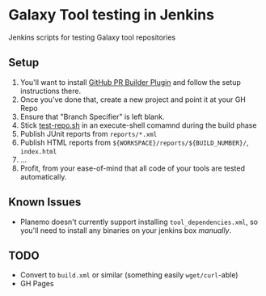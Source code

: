 # Galaxy Tool testing in Jenkins

Jenkins scripts for testing Galaxy tool repositories

## Setup

1. You'll want to install [GitHub PR Builder Plugin](https://wiki.jenkins-ci.org/display/JENKINS/GitHub+pull+request+builder+plugin) and follow the setup instructions there.
2. Once you've done that, create a new project and point it at your GH Repo
3. Ensure that "Branch Specifier" is left blank.
4. Stick [test-repo.sh](test-repo.sh) in an execute-shell comamnd during the build phase
5. Publish JUnit reports from `reports/*.xml`
6. Publish HTML reports from `${WORKSPACE}/reports/${BUILD_NUMBER}/`, `index.html`
7. ...
8. Profit, from your ease-of-mind that all code of your tools are tested automatically.


## Known Issues

- Planemo doesn't currently support installing `tool_dependencies.xml`, so you'll need to install any binaries on your jenkins box *manually*.

## TODO

- Convert to `build.xml` or similar (something easily `wget/curl`-able)
- GH Pages
